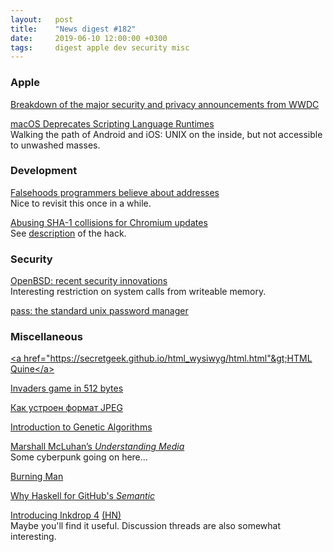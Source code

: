 ```yaml
---
layout:   post
title:    "News digest #182"
date:     2019-06-10 12:00:00 +0300
tags:     digest apple dev security misc
---
```


### Apple

[Breakdown of the major security and privacy announcements from WWDC](https://wwdcbysundell.com/2019/anastasiia-voitova-on-security/)

[macOS Deprecates Scripting Language Runtimes](https://developer.apple.com/documentation/macos_release_notes/macos_10_15_beta_release_notes#3318257)<br/>
Walking the path of Android and iOS: UNIX on the inside, but not accessible to unwashed masses.

### Development

[Falsehoods programmers believe about addresses](https://www.mjt.me.uk/posts/falsehoods-programmers-believe-about-addresses/)<br/>
Nice to revisit this once in a while.

[Abusing SHA-1 collisions for Chromium updates](https://github.com/NixOS/nixpkgs/blob/master/pkgs/applications/networking/browsers/chromium/update.nix#L96)<br/>
See [description](https://twitter.com/stdlib/status/1136629930060636162) of the hack.

### Security

[OpenBSD: recent security innovations](https://undeadly.org/cgi?action=article;sid=20190605110020)<br/>
Interesting restriction on system calls from writeable memory.

[pass: the standard unix password manager](https://www.passwordstore.org/)

### Miscellaneous

[&lt;a href="https://secretgeek.github.io/html_wysiwyg/html.html"&gt;HTML Quine&lt;/a&gt;](https://secretgeek.github.io/html_wysiwyg/html.html)

[Invaders game in 512 bytes](https://github.com/nanochess/Invaders)

[Как устроен формат JPEG](https://habr.com/ru/post/454944/)

[Introduction to Genetic Algorithms](https://blog.floydhub.com/introduction-to-genetic-algorithms/)

[Marshall McLuhan’s _Understanding Media_](http://2012diaries.blogspot.com/2012/05/man-becomes-sex-organs-of-machine-world.html)<br/>
Some cyberpunk going on here...

[Burning Man](https://en.wikipedia.org/wiki/Burning_Man)

[Why Haskell for GitHub's _Semantic_](https://github.com/github/semantic/blob/master/docs/why-haskell.md)

[Introducing Inkdrop 4](https://blog.inkdrop.info/introducing-inkdrop-4-9d0c63de16d2) [(HN)](https://news.ycombinator.com/item?id=20103589)<br/>
Maybe you'll find it useful. Discussion threads are also somewhat interesting.
